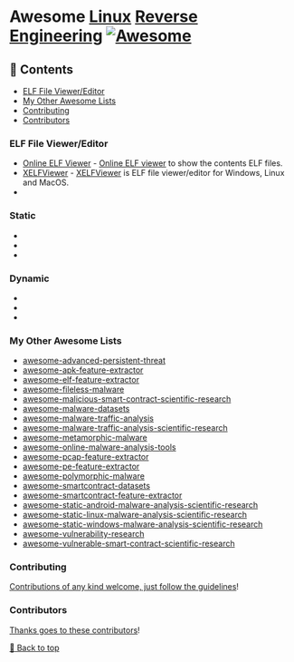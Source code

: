 # Awesome [Linux](https://en.wikipedia.org/wiki/Linux) [Reverse](https://youtube.com/playlist?list=PL9V4Zu3RroiVlMaBS8X6_nkXz6FPyGa-O&si=cpcPuFPVFc7-Zy1L) [Engineering](https://www.reddit.com/r/ReverseEngineering/) [![Awesome](https://awesome.re/badge.svg)](https://awesome.re)


## 📖 Contents
- [ELF File Viewer/Editor](#elf-file-viewereditor)
- [My Other Awesome Lists](#my-other-awesome-lists)
- [Contributing](#contributing)
- [Contributors](#contributors)

### ELF File Viewer/Editor
- [Online ELF Viewer](https://www.sunshine2k.de/coding/javascript/onlineelfviewer/onlineelfviewer.html) - [Online ELF viewer](https://www.sunshine2k.de/coding_typescript.html#onlineELFviewer) to show the contents ELF files.
- [XELFViewer](https://github.com/horsicq/XELFViewer) - [XELFViewer](https://horsicq.github.io/) is ELF file viewer/editor for Windows, Linux and MacOS.
-

### Static
-
-
-

### Dynamic
-
-
-

### My Other Awesome Lists

* [awesome-advanced-persistent-threat](https://github.com/cybersecurity-dev/awesome-advanced-persistent-threat)
* [awesome-apk-feature-extractor](https://github.com/cybersecurity-dev/awesome-apk-feature-extractor)
* [awesome-elf-feature-extractor](https://github.com/cybersecurity-dev/awesome-elf-feature-extractor)
* [awesome-fileless-malware](https://github.com/cybersecurity-dev/awesome-fileless-malware)
* [awesome-malicious-smart-contract-scientific-research](https://github.com/cybersecurity-dev/awesome-malicious-smart-contract-scientific-research)
* [awesome-malware-datasets](https://github.com/cybersecurity-dev/awesome-malware-datasets)
* [awesome-malware-traffic-analysis](https://github.com/cybersecurity-dev/awesome-malware-traffic-analysis)
* [awesome-malware-traffic-analysis-scientific-research](https://github.com/cybersecurity-dev/awesome-malware-traffic-analysis-scientific-research)
* [awesome-metamorphic-malware](https://github.com/cybersecurity-dev/awesome-metamorphic-malware)
* [awesome-online-malware-analysis-tools](https://github.com/cybersecurity-dev/awesome-online-malware-analysis-tools)
* [awesome-pcap-feature-extractor](https://github.com/cybersecurity-dev/awesome-pcap-feature-extractor)
* [awesome-pe-feature-extractor](https://github.com/cybersecurity-dev/awesome-pe-feature-extractor)
* [awesome-polymorphic-malware](https://github.com/cybersecurity-dev/awesome-polymorphic-malware)
* [awesome-smartcontract-datasets](https://github.com/cybersecurity-dev/awesome-smartcontract-datasets)
* [awesome-smartcontract-feature-extractor](https://github.com/cybersecurity-dev/awesome-smartcontract-feature-extractor)
* [awesome-static-android-malware-analysis-scientific-research](https://github.com/cybersecurity-dev/awesome-static-android-malware-analysis-scientific-research)
* [awesome-static-linux-malware-analysis-scientific-research](https://github.com/cybersecurity-dev/awesome-static-linux-malware-analysis-scientific-research)
* [awesome-static-windows-malware-analysis-scientific-research](https://github.com/cybersecurity-dev/awesome-static-windows-malware-analysis-scientific-research)
* [awesome-vulnerability-research](https://github.com/cybersecurity-dev/awesome-vulnerability-research)
* [awesome-vulnerable-smart-contract-scientific-research](https://github.com/cybersecurity-dev/awesome-vulnerable-smart-contract-scientific-research)

### Contributing

[Contributions of any kind welcome, just follow the guidelines](contributing.md)!

### Contributors

[Thanks goes to these contributors](https://github.com/cybersecurity-dev/awesome-linux-reverse-engineering/graphs/contributors)!

[🔼 Back to top](#awesome-linux-reverse-engineering-)
